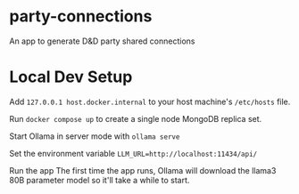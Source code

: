 # party-connections
An app to generate D&amp;D party shared connections

# Local Dev Setup
Add `127.0.0.1 host.docker.internal` to your host machine's `/etc/hosts` file.

Run `docker compose up` to create a single node MongoDB replica set.

Start Ollama in server mode with `ollama serve`

Set the environment variable `LLM_URL=http://localhost:11434/api/`

Run the app
The first time the app runs, Ollama will download the llama3 80B parameter model so it'll take a while to start.

